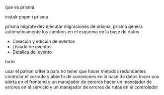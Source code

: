 que es prisma

instalr
pnpm i prisma

prisma migrate dev
ejecutar migraciones de prisma, prisma genera automaticamente los cambios en el esquema de la base de datos

- Creación y edición de eventos
- Listado de eventos
- Detalles del evento

todo

usar el patron criteria para no tener que hacer metodos redundantes
controlar el cerrado y abierto de conexiones en la base de datos
hacer una alerta en el frontend y un manejador de eerores
hacer un manejador de errores en el servicio y un manejador de errores de rutas en el controlador
